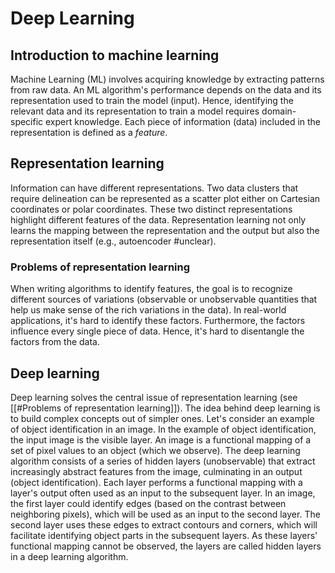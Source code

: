 # Deep Learning
## Introduction to machine learning
Machine Learning (ML) involves acquiring knowledge by extracting patterns from raw data. An ML algorithm's performance depends on the data and its representation used to train the model (input). Hence, identifying the relevant data and its representation to train a model requires domain-specific expert knowledge. Each piece of information (data) included in the representation is defined as a _feature_.

## Representation learning 
Information can have different representations. Two data clusters that require delineation can be represented as a scatter plot either on Cartesian coordinates or polar coordinates. These two distinct representations highlight different features of the data. Representation learning not only learns the mapping between the representation and the output but also the representation itself (e.g., autoencoder #unclear). 

### Problems of representation learning
When writing algorithms to identify features, the goal is to recognize different sources of variations (observable or unobservable quantities that help us make sense of the rich variations in the data). In real-world applications, it's hard to identify these factors. Furthermore, the factors influence every single piece of data. Hence, it's hard to disentangle the factors from the data. 

## Deep learning
Deep learning solves the central issue of representation learning  (see [[#Problems of representation learning]]). The idea behind deep learning is to build complex concepts out of simpler ones. Let's consider an example of object identification in an image. In the example of object identification, the input image is the visible layer. An image is a functional mapping of a set of pixel values to an object (which we observe). The deep learning algorithm consists of a series of hidden layers (unobservable) that extract increasingly abstract features from the image, culminating in an output (object identification). Each layer performs a functional mapping with a layer's output often used as an input to the subsequent layer. In an image, the first layer could identify edges (based on the contrast between neighboring pixels), which will be used as an input to the second layer. The second layer uses these edges to extract contours and corners, which will facilitate identifying object parts in the subsequent layers. As these layers' functional mapping cannot be observed, the layers are called hidden layers in a deep learning algorithm. 